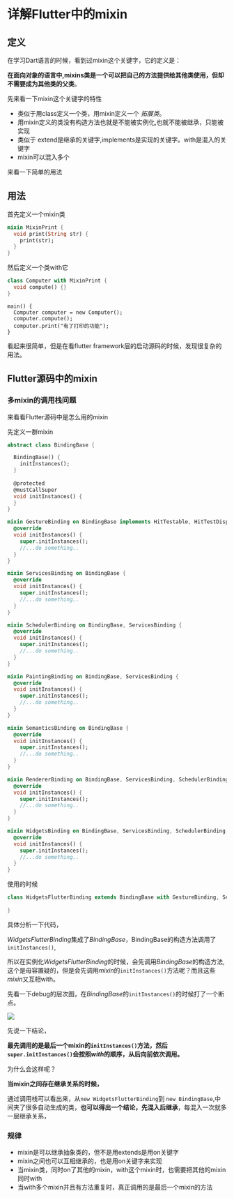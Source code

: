 # 详解Flutter中的mixin

## 定义

在学习Dart语言的时候，看到过mixin这个关键字，它的定义是：

**在面向对象的语言中,mixins类是一个可以把自己的方法提供给其他类使用，但却不需要成为其他类的父类**。

先来看一下mixin这个关键字的特性

- 类似于用class定义一个类，用mixin定义一个 *拓展类*。
- 用mixin定义的类没有构造方法也就是不能被实例化,也就不能被继承，只能被实现
- 类似于 extend是继承的关键字,implements是实现的关键字。with是混入的关键字
- mixin可以混入多个

来看一下简单的用法

## 用法

首先定义一个mixin类

```dart
mixin MixinPrint {
  void print(String str) {
    print(str);
  }
}
```

然后定义一个类with它

```dart
class Computer with MixinPrint {
  void compute() {}
}
```

```
main() {
  Computer computer = new Computer();
  computer.compute();
  computer.print("有了打印的功能");
}
```

看起来很简单，但是在看flutter framework层的启动源码的时候，发现很复杂的用法。

## Flutter源码中的mixin

### 多mixin的调用栈问题

来看看Flutter源码中是怎么用的mixin

先定义一群mixin

```dart
abstract class BindingBase {

  BindingBase() {
    initInstances();
  }
  
  @protected
  @mustCallSuper
  void initInstances() {
  }
}

mixin GestureBinding on BindingBase implements HitTestable, HitTestDispatcher {
  @override
  void initInstances() {
    super.initInstances();
    //...do something..
  }
}

mixin ServicesBinding on BindingBase {
  @override
  void initInstances() {
    super.initInstances();
    //...do something..
  }
}

mixin SchedulerBinding on BindingBase, ServicesBinding {
  @override
  void initInstances() {
    super.initInstances();
    //...do something..
  }
}

mixin PaintingBinding on BindingBase, ServicesBinding {
  @override
  void initInstances() {
    super.initInstances();
    //...do something..
  }
}

mixin SemanticsBinding on BindingBase {
  @override
  void initInstances() {
    super.initInstances();
    //...do something..
  }
}

mixin RendererBinding on BindingBase, ServicesBinding, SchedulerBinding, GestureBinding, SemanticsBinding {
  @override
  void initInstances() {
    super.initInstances();
    //...do something..
  }
}

mixin WidgetsBinding on BindingBase, ServicesBinding, SchedulerBinding, GestureBinding, RendererBinding, SemanticsBinding {
  @override
  void initInstances() {
    super.initInstances();
    //...do something..
  }
}
```

使用的时候

```dart
class WidgetsFlutterBinding extends BindingBase with GestureBinding, ServicesBinding, SchedulerBinding, PaintingBinding, SemanticsBinding, RendererBinding, WidgetsBinding {
  
}
```

具体分析一下代码，

*WidgetsFlutterBinding*集成了*BindingBase*，BindingBase的构造方法调用了`initInstances()`,

所以在实例化*WidgetsFlutterBinding*的时候，会先调用*BindingBase*的构造方法,这个是毋容置疑的，但是会先调用*mixin*的`initInstances()`方法呢？而且这些*mixin*又互相with。

先看一下debug的层次图，在*BindingBase*的`initInstances()`的时候打了一个断点。

![](http://xiaoyu-ipic.oss-cn-beijing.aliyuncs.com/blog/2020-04-14-033642.png)

先说一下结论，

**最先调用的是最后一个mixin的`initInstances()`方法，然后`super.initInstances()`会按照*with*的顺序，从后向前依次调用。**

为什么会这样呢？

**当mixin之间存在继承关系的时候，**

通过调用栈可以看出来，从`new WidgetsFlutterBinding`到 `new BindingBase`,中间夹了很多自动生成的类，**也可以得出一个结论，先混入后继承**，每混入一次就多一层继承关系，

### 规律

- mixin是可以继承抽象类的，但不是用extends是用on关键字
- mixin之间也可以互相继承的，也是用on关键字来实现
- 当mixin类，同时on了其他的mixin，with这个mixin时，也需要把其他的mixin同时with
- 当with多个mixin并且有方法重复时，真正调用的是最后一个mixin的方法